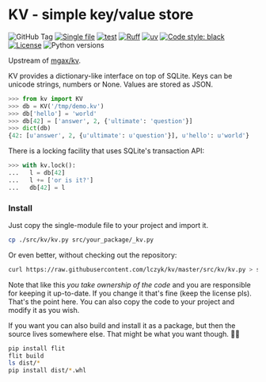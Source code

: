 # KV - simple key/value store

![GitHub Tag](https://img.shields.io/github/v/tag/lczyk/kv?label=version)
[![Single file](https://img.shields.io/badge/single%20file%20-%20purple)](https://raw.githubusercontent.com/lczyk/kv/master/src/kv/kv.py)
[![test](https://github.com/lczyk/kv/actions/workflows/test.yml/badge.svg)](https://github.com/lczyk/kv/actions/workflows/test.yml)
[![Ruff](https://img.shields.io/endpoint?url=https://raw.githubusercontent.com/astral-sh/ruff/main/assets/badge/v2.json)](https://github.com/astral-sh/ruff)
[![uv](https://img.shields.io/endpoint?url=https://raw.githubusercontent.com/astral-sh/uv/main/assets/badge/v0.json)](https://github.com/astral-sh/uv)
[![Code style: black](https://img.shields.io/badge/code%20style-black-000000.svg)](https://github.com/psf/black)
[![License](https://img.shields.io/badge/License-BSD_2--Clause-blue.svg)](https://opensource.org/licenses/BSD-2-Clause)
![Python versions](https://img.shields.io/badge/python-3.9%20~%203.13-blue)

Upstream of [mgax/kv](https://github.com/mgax/kv).

KV provides a dictionary-like interface on top of SQLite. Keys can be
unicode strings, numbers or None. Values are stored as JSON.

```python
>>> from kv import KV
>>> db = KV('/tmp/demo.kv')
>>> db['hello'] = 'world'
>>> db[42] = ['answer', 2, {'ultimate': 'question'}]
>>> dict(db)
{42: [u'answer', 2, {u'ultimate': u'question'}], u'hello': u'world'}
```

There is a locking facility that uses SQLite's transaction API:

```python
>>> with kv.lock():
...   l = db[42]
...   l += ['or is it?']
...   db[42] = l
```

### Install

Just copy the single-module file to your project and import it.

```bash
cp ./src/kv/kv.py src/your_package/_kv.py
```

Or even better, without checking out the repository:

```bash
curl https://raw.githubusercontent.com/lczyk/kv/master/src/kv/kv.py > src/your_package/_kv.py
```

Note that like this *you take ownership of the code* and you are responsible for keeping it up-to-date. If you change it that's fine (keep the license pls). That's the point here. You can also copy the code to your project and modify it as you wish.

If you want you can also build and install it as a package, but then the source lives somewhere else. That might be what you want though. 🤷‍♀️

```bash
pip install flit
flit build
ls dist/*
pip install dist/*.whl
```
